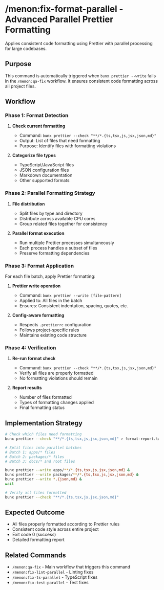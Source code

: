 # /menon:fix-format-parallel - Advanced Parallel Prettier Formatting

Applies consistent code formatting using Prettier with parallel processing for large codebases.

## Purpose

This command is automatically triggered when `bunx prettier --write` fails in the `/menon:qa-fix` workflow. It ensures consistent code formatting across all project files.

## Workflow

### Phase 1: Format Detection

1. **Check current formatting**
   - Command: `bunx prettier --check "**/*.{ts,tsx,js,jsx,json,md}"`
   - Output: List of files that need formatting
   - Purpose: Identify files with formatting violations

2. **Categorize file types**
   - TypeScript/JavaScript files
   - JSON configuration files
   - Markdown documentation
   - Other supported formats

### Phase 2: Parallel Formatting Strategy

1. **File distribution**
   - Split files by type and directory
   - Distribute across available CPU cores
   - Group related files together for consistency

2. **Parallel format execution**
   - Run multiple Prettier processes simultaneously
   - Each process handles a subset of files
   - Preserve formatting dependencies

### Phase 3: Format Application

For each file batch, apply Prettier formatting:

1. **Prettier write operation**
   - Command: `bunx prettier --write [file-pattern]`
   - Applied to: All files in the batch
   - Ensures: Consistent indentation, spacing, quotes, etc.

2. **Config-aware formatting**
   - Respects `.prettierrc` configuration
   - Follows project-specific rules
   - Maintains existing code structure

### Phase 4: Verification

1. **Re-run format check**
   - Command: `bunx prettier --check "**/*.{ts,tsx,js,jsx,json,md}"`
   - Verify all files are properly formatted
   - No formatting violations should remain

2. **Report results**
   - Number of files formatted
   - Types of formatting changes applied
   - Final formatting status

## Implementation Strategy

```bash
# Check which files need formatting
bunx prettier --check "**/*.{ts,tsx,js,jsx,json,md}" > format-report.txt

# Split files into parallel batches
# Batch 1: apps/* files
# Batch 2: packages/* files
# Batch 3: docs/* and root files

bunx prettier --write apps/**/*.{ts,tsx,js,jsx,json,md} &
bunx prettier --write packages/**/*.{ts,tsx,js,jsx,json,md} &
bunx prettier --write *.{json,md} &
wait

# Verify all files formatted
bunx prettier --check "**/*.{ts,tsx,js,jsx,json,md}"
```

## Expected Outcome

- All files properly formatted according to Prettier rules
- Consistent code style across entire project
- Exit code 0 (success)
- Detailed formatting report

## Related Commands

- `/menon:qa-fix` - Main workflow that triggers this command
- `/menon:fix-lint-parallel` - Linting fixes
- `/menon:fix-ts-parallel` - TypeScript fixes
- `/menon:fix-test-parallel` - Test fixes
